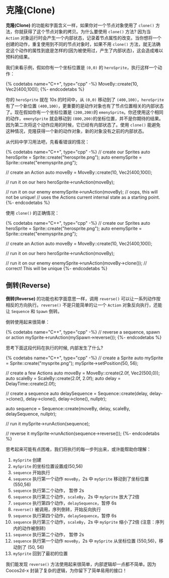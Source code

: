 # 克隆(Clone)

__克隆(Clone)__ 的功能和字面含义一样，如果你对一个节点对象使用了 `clone()` 方法，你就获得了这个节点对象的拷贝。为什么要使用 `clone()` 方法? 因为当 `Action` 对象运行时会产生一个内部状态，记录着节点属性的改变。当你想将一个创建的动作，重复使用到不同的节点对象时，如果不用 `clone()` 方法，就无法确定这个动作的属性到底是怎样的(因为被使用过，产生了内部状态)，这会造成难以预料的结果。

我们来看示例，假如你有一个坐标位置是 `(0,0)` 的 `heroSprite`，执行这样一个动作：

{% codetabs name="C++", type="cpp" -%}
MoveBy::create(10, Vec2(400,100));
{%- endcodetabs %}

你的 `heroSprite` 就在 10s 的时间中，从 `(0,0)` 移动到了 `(400,100)`，`heroSprite` 有了一个新位置 `(400,100)`，更重要的是动作对象也有了节点位置相关的内部状态了。现在假如你有一个坐标位置是 `(200,200)`的 `emenySprite`。你还使用这个相同的动作，`emenySprite` 就会移动到 `(800,200)`的坐标位置，并不是你期待的结果。因为第二次将这个动作应用的时候，它已经有内部状态了。使用 `clone()` 能避免这种情况，克隆获得一个新的动作对象，新的对象没有之前的内部状态。

从代码中学习用法吧，先看看错误的情况：

{% codetabs name="C++", type="cpp" -%}
// create our Sprites
auto heroSprite = Sprite::create("herosprite.png");
auto enemySprite = Sprite::create("enemysprite.png");

// create an Action
auto moveBy = MoveBy::create(10, Vec2(400,100));

// run it on our hero
heroSprite->runAction(moveBy);

// run it on our enemy
enemySprite->runAction(moveBy); // oops, this will not be unique!
// uses the Actions current internal state as a starting point.
{%- endcodetabs %}

使用 `clone()` 的正确情况：

{% codetabs name="C++", type="cpp" -%}
// create our Sprites
auto heroSprite = Sprite::create("herosprite.png");
auto enemySprite = Sprite::create("enemysprite.png");

// create an Action
auto moveBy = MoveBy::create(10, Vec2(400,100));

// run it on our hero
heroSprite->runAction(moveBy);

// run it on our enemy
enemySprite->runAction(moveBy->clone()); // correct! This will be unique
{%- endcodetabs %}

## 倒转(Reverse)

__倒转(Reverse)__ 的功能也和字面意思一样，调用 `reverse()` 可以让一系列动作按相反的方向执行。`reverse()` 不是只能简单的让一个 `Action` 对象反向执行，还能让 `Sequence` 和
`Spawn` 倒转。

倒转使用起来很简单：

{% codetabs name="C++", type="cpp" -%}
// reverse a sequence, spawn or action
mySprite->runAction(mySpawn->reverse());
{%- endcodetabs %}

思考下面这段代码在执行的时候, 内部发生了什么?

{% codetabs name="C++", type="cpp" -%}
// create a Sprite
auto mySprite = Sprite::create("mysprite.png");
mySprite->setPosition(50, 56);

// create a few Actions
auto moveBy = MoveBy::create(2.0f, Vec2(500,0));
auto scaleBy = ScaleBy::create(2.0f, 2.0f);
auto delay = DelayTime::create(2.0f);

// create a sequence
auto delaySequence = Sequence::create(delay, delay->clone(), delay->clone(),
delay->clone(), nullptr);

auto sequence = Sequence::create(moveBy, delay, scaleBy, delaySequence, nullptr);

// run it
mySprite->runAction(sequence);

// reverse it
mySprite->runAction(sequence->reverse());
{%- endcodetabs %}

思考起来可能有点困难，我们将执行的每一步列出来，或许能帮助你理解：

1. `mySprite` 创建
1. `mySprite` 的坐标位置设置成(50,56)
1. `sequence` 开始执行
1. `sequence` 执行第一个动作 `moveBy`，2s 中 `mySprite` 移动到了坐标位置(550,56)
1. `sequence` 执行第二个动作， 暂停 2s
1. `sequence` 执行第三个动作，`scaleBy`，2s 中 `mySprite` 放大了2倍
1. `sequence` 执行第四个动作，`delaySequence`，暂停 6s
1. `reverse()` 被调用，序列倒转，开始反向执行
1. `sequence` 执行第四个动作，`delaySequence`，暂停 6s
1. `sequence` 执行第三个动作，`scaleBy`，2s 中 `mySprite` 缩小了2倍 (注意：序列内的动作被倒转)
1. `sequence` 执行第二个动作， 暂停 2s
1. `sequence` 执行第一个动作 `moveBy`，2s 中 `mySprite` 从坐标位置 (550,56)，移动到了 (50, 56)
1. `mySprite` 回到了最初的位置

我们能发现 `reverse()` 方法使用起来很简单，内部逻辑却一点都不简单。因为 Cocos2d-x 封装了复杂的逻辑，为你留下了简单易用的接口！
